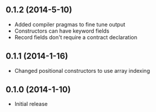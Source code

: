 ## 0.1.2 (2014-5-10)

*   Added compiler pragmas to fine tune output
*   Constructors can have keyword fields
*   Record fields don't require a contract declaration

## 0.1.1 (2014-1-16)

*   Changed positional constructors to use array indexing

## 0.1.0 (2014-1-10)

*   Initial release
